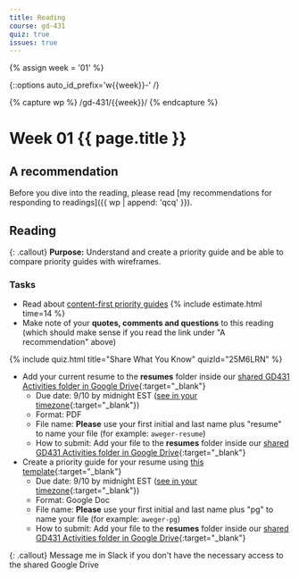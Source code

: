 ```yaml
---
title: Reading
course: gd-431
quiz: true
issues: true
---
```


{% assign week = '01' %}

{::options auto_id_prefix='w{{week}}-' /}

{% capture wp %}
/gd-431/{{week}}/
{% endcapture %}

# Week 01 {{ page.title }}

## A recommendation
Before you dive into the reading, please read [my recommendations for responding to readings]({{ wp | append: 'qcq' }}).

## Reading

{: .callout}
**Purpose:** Understand and create a priority guide and be able to compare priority guides with wireframes.

### Tasks
- Read about [content-first priority guides](https://alistapart.com/article/priority-guides-a-content-first-alternative-to-wireframes) {% include estimate.html time=14 %}
- Make note of your **quotes, comments and questions** to this reading (which should make sense if you read the link under "A recommendation" above)

{% include quiz.html
  title="Share What You Know"
  quizId="25M6LRN"
%}

- Add your current resume to the **resumes** folder inside our [shared GD431 Activities folder in Google Drive](https://drive.google.com/drive/folders/1Q-WnEfuIkqqBdvmSiNm5OKJX53aObnpf?usp=sharing){:target="_blank"}
  - Due date: 9/10 by midnight EST ([see in your timezone](https://everytimezone.com/s/bcb7bc69){:target="_blank"})
  - Format:  PDF
  - File name: **Please** use your first initial and last name plus "resume" to name your file (for example: `aweger-resume`)
  - How to submit: Add your file to the **resumes** folder inside our [shared GD431 Activities folder in Google Drive](https://drive.google.com/drive/folders/1Q-WnEfuIkqqBdvmSiNm5OKJX53aObnpf?usp=sharing){:target="_blank"}
- Create a priority guide for your resume using [this template](https://docs.google.com/document/d/1ViffQR3U26Wjv7uu1_imILvmTIADASIM8q-d9dNPDTw/copy?usp=sharing){:target="_blank"}
  - Due date: 9/10 by midnight EST ([see in your timezone](https://everytimezone.com/s/bcb7bc69){:target="_blank"})
  - Format:  Google Doc
  - File name: **Please** use your first initial and last name plus "pg" to name your file (for example: `aweger-pg`)
  - How to submit: Add your file to the **resumes** folder inside our [shared GD431 Activities folder in Google Drive](https://drive.google.com/drive/folders/1Q-WnEfuIkqqBdvmSiNm5OKJX53aObnpf?usp=sharing){:target="_blank"}

{: .callout}
Message me in Slack if you don't have the necessary access to the shared Google Drive
